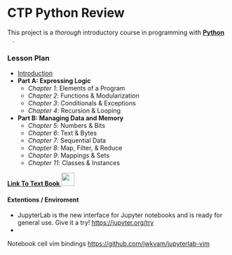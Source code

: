 # CTP Python Review

This project is a *thorough* introductory course
    in programming with **[Python <img height="12" style="display: inline-block" src="https://www.python.org/static/community_logos/python-logo-inkscape.svg">](https://www.python.org/)**.
    



### Lesson Plan

- [Introduction](https://render.githubusercontent.com/view/ipynb?commit=73432b906048f7027c27c631a35e13bf8c5c7798&enc_url=68747470733a2f2f7261772e67697468756275736572636f6e74656e742e636f6d2f776562617274696665782f696e74726f2d746f2d707974686f6e2f373334333262393036303438663730323763323763363331613335653133626638633563373739382f30305f696e74726f2f30305f636f6e74656e742e6970796e62&nwo=webartifex%2Fintro-to-python&path=00_intro%2F00_content.ipynb&repository_id=150825066&repository_type=Repository#What-is-Python?)
- **Part A: Expressing Logic**
  - *Chapter 1*: Elements of a Program
  - *Chapter 2*: Functions & Modularization
  - *Chapter 3*: Conditionals & Exceptions
  - *Chapter 4*: Recursion & Looping
- **Part B: Managing Data and Memory**
  - *Chapter 5*: Numbers & Bits
  - *Chapter 6*: Text & Bytes
  - *Chapter 7*: Sequential Data
  - *Chapter 8*: Map, Filter, & Reduce
  - *Chapter 9*: Mappings & Sets
  - *Chapter 11*: Classes & Instances
 
 **[Link To Text Book <img height="1" style="height:30px" src="https://github.githubassets.com/images/modules/logos_page/GitHub-Mark.png">](https://github.com/webartifex/intro-to-python)**

#### Extentions / Enviroment
* JupyterLab is the new interface for Jupyter notebooks and is ready for general use.
Give it a try!
https://jupyter.org/try
* 
Notebook cell vim bindings
https://github.com/jwkvam/jupyterlab-vim